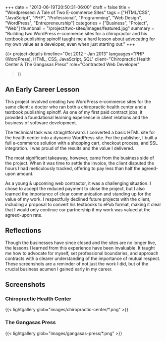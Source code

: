 +++
date = "2013-06-19T20:50:31-06:00"
draft = false
title = "Wordpressed: A Tale of Two E-commerce Sites"
tags = ["HTML/CSS", "JavaScript", "PHP", "Professional", "Programming", "Web Design", "WordPress", "Entrepreneurship"]
categories = ["Business", "Project", "Web"]
thumbnail = "/project/two-sites/images/featured.jpg"
summary = "Building two WordPress e-commerce sites for a chiropractor and his textbook publishing spinoff taught me a hard lesson about advocating for my own value as a developer, even when just starting out."
+++

{{< project-details
  timeline="Oct 2012 - Jan 2013"
  languages="PHP (WordPress), HTML, CSS, JavaScript, SQL"
  client="Chiropractic Health Center & The Gangasas Press"
  role="Contracted Web Developer"
>}}

## An Early Career Lesson

This project involved creating two WordPress e-commerce sites for the same client: a doctor who ran both a chiropractic health center and a textbook publishing spinoff. As one of my first paid contract jobs, it provided a foundational learning experience in client relations and the business of software development.

The technical task was straightforward. I converted a basic HTML site for the health center into a dynamic WordPress site. For the publisher, I built a full e-commerce solution with a shopping cart, checkout process, and SSL integration. I was proud of the results and the value I delivered.

The most significant takeaway, however, came from the business side of the project. When it was time to settle the invoice, the client disputed the hours I had meticulously tracked, offering to pay less than half the agreed-upon amount.

As a young & upcoming web contractor, it was a challenging situation. I chose to accept the reduced payment to close the project, but I also learned the importance of clear communication and standing up for the value of my work. I respectfully declined future projects with the client, including a proposal to convert his textbooks to ePub format, making it clear that I would only continue our partnership if my work was valued at the agreed-upon rate.

## Reflections

Though the businesses have since closed and the sites are no longer live, the lessons I learned from this experience have been invaluable. It taught me how to advocate for myself, set professional boundaries, and approach contracts with a clearer understanding of the importance of mutual respect. These screenshots are a reminder of not just the work I did, but of the crucial business acumen I gained early in my career.

## Screenshots

### Chiropractic Health Center
{{< lightgallery glob="images/chiropractic-center/*.png" >}}

### The Gangasas Press
{{< lightgallery glob="images/gangasas-press/*.png" >}}

